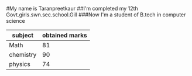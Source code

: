 #My name is Taranpreetkaur 
##I'm completed my 12th Govt.girls.swn.sec.school.Gill
###Now I'm a student of B.tech in computer science 

|subject| obtained marks |
|------|----------------|
|Math| 81|
|chemistry| 90|
|physics| 74 |
